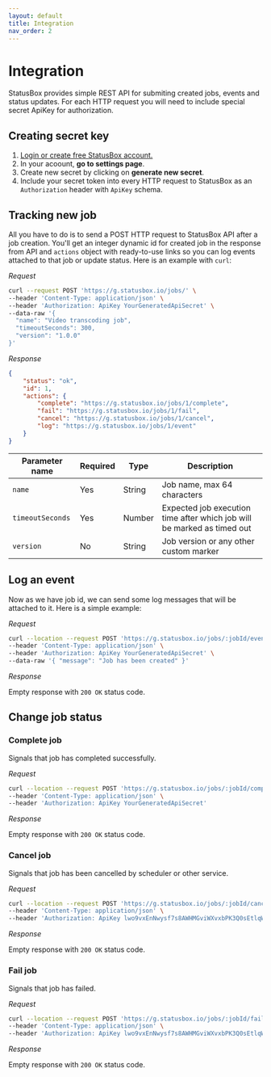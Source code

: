 ```yaml
---
layout: default
title: Integration
nav_order: 2
---
```


# Integration
StatusBox provides simple REST API for submiting created jobs, events and status updates. For each HTTP request you will need to include special secret ApiKey for authorization.

## Creating secret key
1. <a href="https://dash.statusbox.io/" target="_blank">Login or create free StatusBox account.</a>
2. In your acoount, **go to settings page**.
3. Create new secret by clicking on **generate new secret**.
4. Include your secret token into every HTTP request to StatusBox as an `Authorization` header with `ApiKey` schema.

## Tracking new job
All you have to do is to send a POST HTTP request to StatusBox API after a job creation. You'll get an integer dynamic id for created job in the response from API 
and `actions` object with ready-to-use links so you can log events attached to that job or update status. Here is an example with `curl`:

*Request*
```bash
curl --request POST 'https://g.statusbox.io/jobs/' \
--header 'Content-Type: application/json' \
--header 'Authorization: ApiKey YourGeneratedApiSecret' \
--data-raw '{
  "name": "Video transcoding job", 
  "timeoutSeconds": 300, 
  "version": "1.0.0"
}'
```

*Response*
```json
{
    "status": "ok",
    "id": 1,
    "actions": {
        "complete": "https://g.statusbox.io/jobs/1/complete",
        "fail": "https://g.statusbox.io/jobs/1/fail",
        "cancel": "https://g.statusbox.io/jobs/1/cancel",
        "log": "https://g.statusbox.io/jobs/1/event"
    }
}
```

| Parameter name   | Required | Type   | Description                                                             |
|------------------|----------|--------|-------------------------------------------------------------------------|
| `name`           | Yes      | String | Job name, max 64 characters                                             |
| `timeoutSeconds` | Yes      | Number | Expected job execution time after which job will be marked as timed out |
| `version`        | No       | String | Job version or any other custom marker                                  |

## Log an event
Now as we have job id, we can send some log messages that will be attached to it. Here is a simple example: 

*Request*
```bash
curl --location --request POST 'https://g.statusbox.io/jobs/:jobId/event' \
--header 'Content-Type: application/json' \
--header 'Authorization: ApiKey YourGeneratedApiSecret' \
--data-raw '{ "message": "Job has been created" }'
```

*Response*

Empty response with `200 OK` status code.

## Change job status

### Complete job
Signals that job has completed successfully.

*Request*
```bash
curl --location --request POST 'https://g.statusbox.io/jobs/:jobId/complete' \
--header 'Content-Type: application/json' \
--header 'Authorization: ApiKey YourGeneratedApiSecret'
```

*Response*

Empty response with `200 OK` status code.

### Cancel job
Signals that job has been cancelled by scheduler or other service.

*Request*
```bash
curl --location --request POST 'https://g.statusbox.io/jobs/:jobId/cancel' \
--header 'Content-Type: application/json' \
--header 'Authorization: ApiKey lwo9vxEnNwysf7s8AWHMGviWXvxbPK3Q0sEtlqWwRYawfjd3r7NnD7iyaz1CVNrh'
```

*Response*

Empty response with `200 OK` status code.

### Fail job
Signals that job has failed.

*Request*
```bash
curl --location --request POST 'https://g.statusbox.io/jobs/:jobId/fail' \
--header 'Content-Type: application/json' \
--header 'Authorization: ApiKey lwo9vxEnNwysf7s8AWHMGviWXvxbPK3Q0sEtlqWwRYawfjd3r7NnD7iyaz1CVNrh'
```

*Response*

Empty response with `200 OK` status code.
